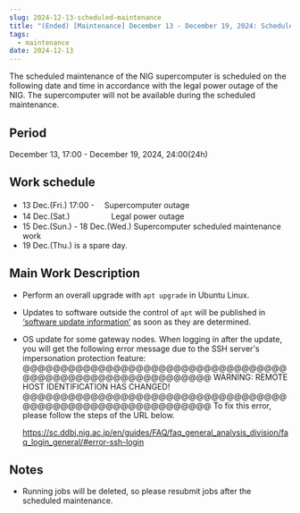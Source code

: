```yaml
---
slug: 2024-12-13-scheduled-maintenance
title: "(Ended) [Maintenance] December 13 - December 19, 2024: Scheduled Maintenance"
tags:
  - maintenance
date: 2024-12-13
---
```




The scheduled maintenance of the NIG supercomputer is scheduled on the following date and time in accordance with the legal power outage of the NIG. The supercomputer will not be available during the scheduled maintenance.

<!-- truncate -->

## Period

December 13, 17:00 - December 19, 2024, 24:00(24h)


## Work schedule

- 13 Dec.(Fri.) 17:00 - 　Supercomputer outage
- 14 Dec.(Sat.) 　　　　　Legal power outage
- 15 Dec.(Sun.) - 18 Dec.(Wed.) Supercomputer scheduled maintenance work
- 19 Dec.(Thu.) is a spare day.


## Main Work Description
- Perform an overall upgrade with `apt upgrade` in Ubuntu Linux.
- Updates to software outside the control of `apt` will be published in [‘software update information’](/guides/software/software_update_info) as soon as they are determined.
- OS update for some gateway nodes. When logging in after the update, you will get the following error message due to the SSH server's impersonation protection feature:
@@@@@@@@@@@@@@@@@@@@@@@@@@@@@@@@@@@@@@@@@@@@@@@@@@@@@@@@@@@@
WARNING: REMOTE HOST IDENTIFICATION HAS CHANGED!
@@@@@@@@@@@@@@@@@@@@@@@@@@@@@@@@@@@@@@@@@@@@@@@@@@@@@@@@@@@@
To fix this error, please follow the steps of the URL below.

    https://sc.ddbj.nig.ac.jp/en/guides/FAQ/faq_general_analysis_division/faq_login_general/#error-ssh-login
    

## Notes
- Running jobs will be deleted, so please resubmit jobs after the scheduled maintenance.
